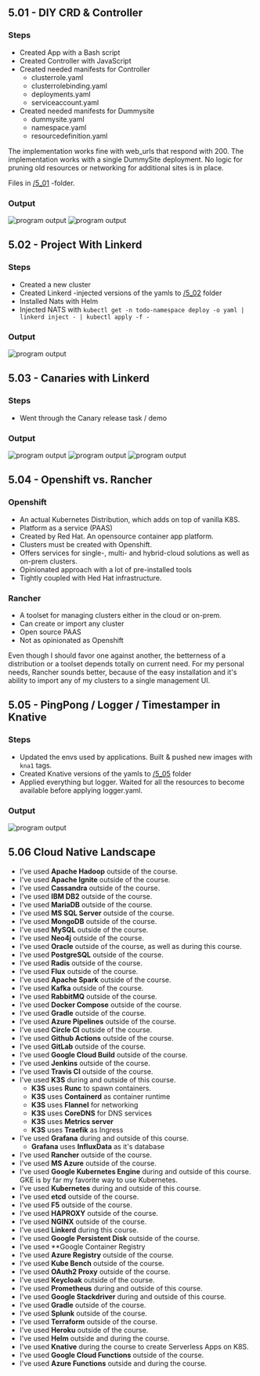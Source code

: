 ## 5.01 - DIY CRD & Controller

### Steps

- Created App with a Bash script
- Created Controller with JavaScript
- Created needed manifests for Controller
  - clusterrole.yaml
  - clusterrolebinding.yaml
  - deployments.yaml
  - serviceaccount.yaml
- Created needed manifests for Dummysite
  - dummysite.yaml
  - namespace.yaml
  - resourcedefinition.yaml

The implementation works fine with web_urls that respond with 200.
The implementation works with a single DummySite deployment. No logic for pruning old resources or networking for additional sites is in place.

Files in [/5_01](./5_01/) -folder.

### Output

![program output](output_501a.png "Deployment")
![program output](output_501b.png "Deployment")

## 5.02 - Project With Linkerd

### Steps

- Created a new cluster
- Created Linkerd -injected versions of the yamls to [/5_02](./5_02/) folder
- Installed Nats with Helm
- Injected NATS with `kubectl get -n todo-namespace deploy -o yaml | linkerd inject - | kubectl apply -f -`

### Output

![program output](output_502.png "Deployment")

## 5.03 - Canaries with Linkerd

### Steps

- Went through the Canary release task / demo

### Output

![program output](output_503a.png "Deployment")
![program output](output_503b.png "Deployment")
![program output](output_503c.png "Deployment")

## 5.04 - Openshift vs. Rancher

### Openshift

- An actual Kubernetes Distribution, which adds on top of vanilla K8S.
- Platform as a service (PAAS)
- Created by Red Hat. An opensource container app platform.
- Clusters must be created with Openshift.
- Offers services for single-, multi- and hybrid-cloud solutions as well as on-prem clusters.
- Opinionated approach with a lot of pre-installed tools
- Tightly coupled with Hed Hat infrastructure.

### Rancher

- A toolset for managing clusters either in the cloud or on-prem.
- Can create or import any cluster
- Open source PAAS
- Not as opinionated as Openshift

Even though I should favor one against another, the betterness of a distribution or a toolset
depends totally on current need. For my personal needs, Rancher sounds better, because of the easy installation
and it's ability to import any of my clusters to a single management UI.

## 5.05 - PingPong / Logger / Timestamper in Knative

### Steps

- Updated the envs used by applications. Built & pushed new images with `kna1` tags.
- Created Knative versions of the yamls to [/5_05](./5_05/) folder
- Applied everything but logger. Waited for all the resources to become available before applying logger.yaml.

### Output

![program output](output_505.png "Deployment")

## 5.06 Cloud Native Landscape

- I've used **Apache Hadoop** outside of the course.
- I've used **Apache Ignite** outside of the course.
- I've used **Cassandra** outside of the course.
- I've used **IBM DB2** outside of the course.
- I've used **MariaDB** outside of the course.
- I've used **MS SQL Server** outside of the course.
- I've used **MongoDB** outside of the course.
- I've used **MySQL** outside of the course.
- I've used **Neo4j** outside of the course.
- I've used **Oracle** outside of the course, as well as during this course.
- I've used **PostgreSQL** outside of the course.
- I've used **Radis** outside of the course.
- I've used **Flux** outside of the course.
- I've used **Apache Spark** outside of the course.
- I've used **Kafka** outside of the course.
- I've used **RabbitMQ** outside of the course.
- I've used **Docker Compose** outside of the course.
- I've used **Gradle** outside of the course.
- I've used **Azure Pipelines** outside of the course.
- I've used **Circle CI** outside of the course.
- I've used **Github Actions** outside of the course.
- I've used **GitLab** outside of the course.
- I've used **Google Cloud Build** outside of the course.
- I've used **Jenkins** outside of the course.
- I've used **Travis CI** outside of the course.
- I've used **K3S** during and outside of this course.
  - **K3S** uses **Runc** to spawn containers.
  - **K3S** uses **Containerd** as container runtime
  - **K3S** uses **Flannel** for networking
  - **K3S** uses **CoreDNS** for DNS services
  - **K3S** uses **Metrics server**
  - **K3S** uses **Traefik** as Ingress
- I've used **Grafana** during and outside of this course.
  - **Grafana** uses **InfluxData** as it's database
- I've used **Rancher** outside of the course.
- I've used **MS Azure** outside of the course.
- I've used **Google Kubernetes Engine** during and outside of this course. GKE is by far my favorite way to use Kubernetes.
- I've used **Kubernetes** during and outside of this course.
- I've used **etcd** outside of the course.
- I've used **F5** outside of the course.
- I've used **HAPROXY** outside of the course.
- I've used **NGINX** outside of the course.
- I've used **Linkerd** during this course.
- I've used **Google Persistent Disk** outside of the course.
- I've used **Google Container Registry
- I've used **Azure Registry** outside of the course.
- I've used **Kube Bench** outside of the course.
- I've used **OAuth2 Proxy** outside of the course.
- I've used **Keycloak** outside of the course.
- I've used **Prometheus** during and outside of this course.
- I've used **Google Stackdriver** during and outside of this course.
- I've used **Gradle** outside of the course.
- I've used **Splunk** outside of the course.
- I've used **Terraform** outside of the course.
- I've used **Heroku** outside of the course.
- I've used **Helm** outside and during the course.
- I've used **Knative** during the course to create Serverless Apps on K8S.
- I've used **Google Cloud Functions** outside of the course.
- I've used **Azure Functions** outside and during the course.